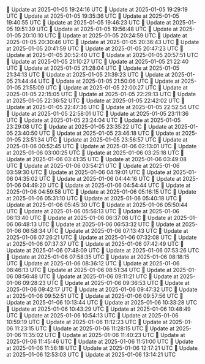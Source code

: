 🔄 Update at 2025-01-05 19:24:16 UTC
🔄 Update at 2025-01-05 19:29:19 UTC
🔄 Update at 2025-01-05 19:35:36 UTC
🔄 Update at 2025-01-05 19:40:55 UTC
🔄 Update at 2025-01-05 19:46:23 UTC
🔄 Update at 2025-01-05 19:51:39 UTC
🔄 Update at 2025-01-05 19:56:48 UTC
🔄 Update at 2025-01-05 20:10:10 UTC
🔄 Update at 2025-01-05 20:24:59 UTC
🔄 Update at 2025-01-05 20:30:46 UTC
🔄 Update at 2025-01-05 20:36:43 UTC
🔄 Update at 2025-01-05 20:41:59 UTC
🔄 Update at 2025-01-05 20:47:23 UTC
🔄 Update at 2025-01-05 20:52:40 UTC
🔄 Update at 2025-01-05 20:57:51 UTC
🔄 Update at 2025-01-05 21:10:27 UTC
🔄 Update at 2025-01-05 21:22:40 UTC
🔄 Update at 2025-01-05 21:28:04 UTC
🔄 Update at 2025-01-05 21:34:13 UTC
🔄 Update at 2025-01-05 21:39:23 UTC
🔄 Update at 2025-01-05 21:44:44 UTC
🔄 Update at 2025-01-05 21:50:06 UTC
🔄 Update at 2025-01-05 21:55:09 UTC
🔄 Update at 2025-01-05 22:00:27 UTC
🔄 Update at 2025-01-05 22:15:05 UTC
🔄 Update at 2025-01-05 22:29:13 UTC
🔄 Update at 2025-01-05 22:36:52 UTC
🔄 Update at 2025-01-05 22:42:02 UTC
🔄 Update at 2025-01-05 22:47:36 UTC
🔄 Update at 2025-01-05 22:52:54 UTC
🔄 Update at 2025-01-05 22:58:01 UTC
🔄 Update at 2025-01-05 23:11:36 UTC
🔄 Update at 2025-01-05 23:24:04 UTC
🔄 Update at 2025-01-05 23:29:08 UTC
🔄 Update at 2025-01-05 23:35:22 UTC
🔄 Update at 2025-01-05 23:40:50 UTC
🔄 Update at 2025-01-05 23:46:18 UTC
🔄 Update at 2025-01-05 23:51:34 UTC
🔄 Update at 2025-01-05 23:56:57 UTC
🔄 Update at 2025-01-06 00:52:45 UTC
🔄 Update at 2025-01-06 02:13:01 UTC
🔄 Update at 2025-01-06 03:00:25 UTC
🔄 Update at 2025-01-06 03:25:18 UTC
🔄 Update at 2025-01-06 03:41:35 UTC
🔄 Update at 2025-01-06 03:49:08 UTC
🔄 Update at 2025-01-06 03:54:21 UTC
🔄 Update at 2025-01-06 03:59:30 UTC
🔄 Update at 2025-01-06 04:19:01 UTC
🔄 Update at 2025-01-06 04:35:02 UTC
🔄 Update at 2025-01-06 04:44:16 UTC
🔄 Update at 2025-01-06 04:49:20 UTC
🔄 Update at 2025-01-06 04:54:44 UTC
🔄 Update at 2025-01-06 04:59:58 UTC
🔄 Update at 2025-01-06 05:16:15 UTC
🔄 Update at 2025-01-06 05:31:10 UTC
🔄 Update at 2025-01-06 05:40:18 UTC
🔄 Update at 2025-01-06 05:45:30 UTC
🔄 Update at 2025-01-06 05:50:44 UTC
🔄 Update at 2025-01-06 05:56:13 UTC
🔄 Update at 2025-01-06 06:13:40 UTC
🔄 Update at 2025-01-06 06:37:08 UTC
🔄 Update at 2025-01-06 06:48:13 UTC
🔄 Update at 2025-01-06 06:53:32 UTC
🔄 Update at 2025-01-06 06:58:34 UTC
🔄 Update at 2025-01-06 07:13:43 UTC
🔄 Update at 2025-01-06 07:26:21 UTC
🔄 Update at 2025-01-06 07:32:08 UTC
🔄 Update at 2025-01-06 07:37:37 UTC
🔄 Update at 2025-01-06 07:42:49 UTC
🔄 Update at 2025-01-06 07:48:09 UTC
🔄 Update at 2025-01-06 07:53:26 UTC
🔄 Update at 2025-01-06 07:58:35 UTC
🔄 Update at 2025-01-06 08:18:15 UTC
🔄 Update at 2025-01-06 08:36:12 UTC
🔄 Update at 2025-01-06 08:46:13 UTC
🔄 Update at 2025-01-06 08:51:34 UTC
🔄 Update at 2025-01-06 08:56:48 UTC
🔄 Update at 2025-01-06 09:11:21 UTC
🔄 Update at 2025-01-06 09:28:23 UTC
🔄 Update at 2025-01-06 09:36:53 UTC
🔄 Update at 2025-01-06 09:42:17 UTC
🔄 Update at 2025-01-06 09:47:32 UTC
🔄 Update at 2025-01-06 09:52:51 UTC
🔄 Update at 2025-01-06 09:57:56 UTC
🔄 Update at 2025-01-06 10:13:44 UTC
🔄 Update at 2025-01-06 10:33:28 UTC
🔄 Update at 2025-01-06 10:43:29 UTC
🔄 Update at 2025-01-06 10:48:49 UTC
🔄 Update at 2025-01-06 10:54:13 UTC
🔄 Update at 2025-01-06 10:59:19 UTC
🔄 Update at 2025-01-06 11:12:23 UTC
🔄 Update at 2025-01-06 11:23:15 UTC
🔄 Update at 2025-01-06 11:28:15 UTC
🔄 Update at 2025-01-06 11:35:02 UTC
🔄 Update at 2025-01-06 11:40:23 UTC
🔄 Update at 2025-01-06 11:45:46 UTC
🔄 Update at 2025-01-06 11:51:00 UTC
🔄 Update at 2025-01-06 11:56:18 UTC
🔄 Update at 2025-01-06 12:17:21 UTC
🔄 Update at 2025-01-06 12:53:03 UTC
🔄 Update at 2025-01-06 13:14:21 UTC
